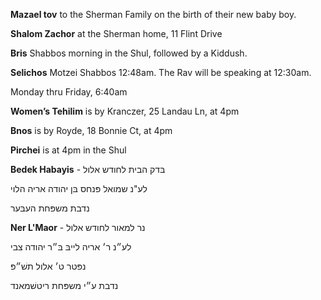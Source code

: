 **Mazael tov** to the Sherman Family on the birth of their new baby boy.

**Shalom Zachor** at the Sherman home, 11 Flint Drive

**Bris** Shabbos morning in the Shul, followed by a Kiddush. 

**Selichos**
Motzei Shabbos 12:48am. The Rav will be speaking at 12:30am.

Monday thru Friday, 6:40am

**Women’s Tehilim** is by Kranczer, 25 Landau Ln, at 4pm

**Bnos** is by Royde, 18 Bonnie Ct, at 4pm

**Pirchei** is at 4pm in the Shul

**Bedek Habayis** - בּדק הבית לחודש אלול

לע"נ שמואל פּנחס בּן יהודה אריה הלוי

נדבת משפּחת העבּער

**Ner L'Maor** - נר למאור לחודש אלול

לע״נ ר׳ אריה לייבּ בּ״ר יהודה צבי

נפּטר ט׳ אלול תשׁ״פּ

נדבת ע״י משפּחת ריטשׁמאנד
